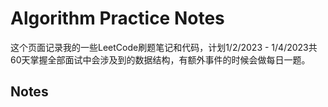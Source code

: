 # Algorithm Practice Notes
这个页面记录我的一些LeetCode刷题笔记和代码，计划1/2/2023 - 1/4/2023共60天掌握全部面试中会涉及到的数据结构，有额外事件的时候会做每日一题。
## Notes
